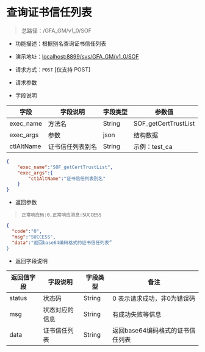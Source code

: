 # 查询证书信任列表


> 总路径：/GFA_GM/v1_0/SOF

* 功能描述：根据别名查询证书信任列表
* 演示地址：[localhost:8899/svs/GFA_GM/v1_0/SOF](localhost:8899/svs/GFA_GM/v1_0/SOF)
* 请求方式：`POST` [仅支持 POST]

* 请求参数 

* 字段说明

|字段|字段说明|字段类型|参数值|
|---|---|---|---|
|exec_name|方法名|String|SOF_getCertTrustList|
|exec_args|参数|json|结构数据|
|ctlAltName|证书信任列表别名|String|示例：test_ca|

``` json
{
    "exec_name":"SOF_getCertTrustList",
    "exec_args":{
        "ct1AltName":"证书信任列表别名"
    }
}
```

* 返回参数
>` 正常响应码:0,正常响应消息:SUCCESS `

``` json
{
  "code":"0",
  "msg":"SUCCESS",
  "data":"返回base64编码格式的证书信任列表”
}
```

* 返回字段说明

|返回值字段|字段说明|字段类型|备注|
|---|---|---|---|
|status|状态码|String|0 表示请求成功，非0为错误码|
|msg|状态对应的信息|String|有成功失败等信息|
|data|证书信任列表|String|返回base64编码格式的证书信任列表|








